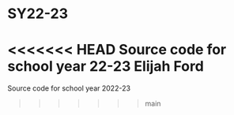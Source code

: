 # SY22-23
<<<<<<< HEAD
Source code for school year 22-23
Elijah Ford
=======
Source code for school year 2022-23
>>>>>>> main
